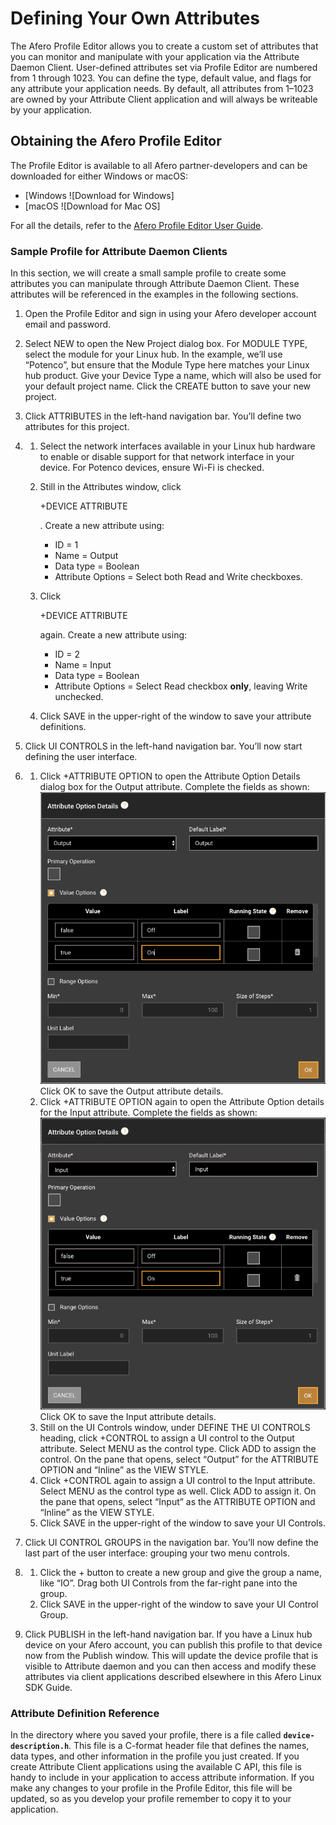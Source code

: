 # Defining Your Own Attributes

The Afero Profile Editor allows you to create a custom set of attributes that you can monitor and manipulate with your application via the Attribute Daemon Client. User-defined attributes set via Profile Editor are numbered from 1 through 1023. You can define the type, default value, and flags for any attribute your application needs. By default, all attributes from 1–1023 are owned by your Attribute Client application and will always be writeable by your application.

## Obtaining the Afero Profile Editor

The Profile Editor is available to all Afero partner-developers and can be downloaded for either Windows or macOS:

- [Windows ![Download for Windows]
- [macOS ![Download for Mac OS]

For all the details, refer to the [Afero Profile Editor User Guide](https://afero-devdocs.readthedocs.io/en/latest/Projects).

### Sample Profile for Attribute Daemon Clients

In this section, we will create a small sample profile to create some attributes you can manipulate through Attribute Daemon Client. These attributes will be referenced in the examples in the following sections.

1. Open the Profile Editor and sign in using your Afero developer account email and password.

2. Select NEW to open the New Project dialog box. For MODULE TYPE, select the module for your Linux hub. In the example, we’ll use “Potenco”, but ensure that the Module Type here matches your Linux hub product. Give your Device Type a name, which will also be used for your default project name. Click the CREATE button to save your new project.

3. Click ATTRIBUTES in the left-hand navigation bar. You’ll define two attributes for this project.

4. 1. Select the network interfaces available in your Linux hub hardware to enable or disable support for that network interface in your device. For Potenco devices, ensure Wi-Fi is checked.

   2. Still in the Attributes window, click

       

      +DEVICE ATTRIBUTE

      . Create a new attribute using:

      - ID = 1
      - Name = Output
      - Data type = Boolean
      - Attribute Options = Select both Read and Write checkboxes.

   3. Click

      +DEVICE ATTRIBUTE

      again. Create a new attribute using:

      - ID = 2
      - Name = Input
      - Data type = Boolean
      - Attribute Options = Select Read checkbox **only**, leaving Write unchecked.
      
   4. Click SAVE in the upper-right of the window to save your attribute definitions.
   
5. Click UI CONTROLS in the left-hand navigation bar. You’ll now start defining the user interface.

6. 1. Click +ATTRIBUTE OPTION to open the Attribute Option Details dialog box for the Output attribute. Complete the fields as shown:![Output Attribute Option Details](img/LinuxSDK-APE-1.png)Click OK to save the Output attribute details.
   2. Click +ATTRIBUTE OPTION again to open the Attribute Option details for the Input attribute. Complete the fields as shown:![Input Attribute Option Details](img/LinuxSDK-APE-2.png)Click OK to save the Input attribute details.
   3. Still on the UI Controls window, under DEFINE THE UI CONTROLS heading, click +CONTROL to assign a UI control to the Output attribute. Select MENU as the control type. Click ADD to assign the control. On the pane that opens, select “Output” for the ATTRIBUTE OPTION and “Inline” as the VIEW STYLE.
   5. Click +CONTROL again to assign a UI control to the Input attribute. Select MENU as the control type as well. Click ADD to assign it. On the pane that opens, select “Input” as the ATTRIBUTE OPTION and “Inline” as the VIEW STYLE.
   6. Click SAVE in the upper-right of the window to save your UI Controls.
   
7. Click UI CONTROL GROUPS in the navigation bar. You’ll now define the last part of the user interface: grouping your two menu controls.

8. 1. Click the + button to create a new group and give the group a name, like “IO”. Drag both UI Controls from the far-right pane into the group.
   3. Click SAVE in the upper-right of the window to save your UI Control Group.

9. Click PUBLISH in the left-hand navigation bar. If you have a Linux hub device on your Afero account, you can publish this profile to that device now from the Publish window. This will update the device profile that is visible to Attribute daemon and you can then access and modify these attributes via client applications described elsewhere in this Afero Linux SDK Guide.

### Attribute Definition Reference

In the directory where you saved your profile, there is a file called **`device-description.h`**. This file is a C-format header file that defines the names, data types, and other information in the profile you just created. If you create Attribute Client applications using the available C API, this file is handy to include in your application to access attribute information. If you make any changes to your profile in the Profile Editor, this file will be updated, so as you develop your profile remember to copy it to your application.